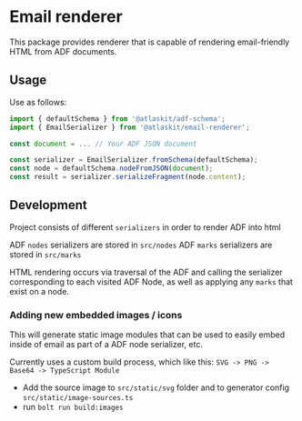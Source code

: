 # Email renderer

This package provides renderer that is capable of rendering email-friendly HTML from ADF documents.

## Usage

Use as follows:

```javascript
import { defaultSchema } from '@atlaskit/adf-schema';
import { EmailSerializer } from '@atlaskit/email-renderer';

const document = ... // Your ADF JSON document

const serializer = EmailSerializer.fromSchema(defaultSchema);
const node = defaultSchema.nodeFromJSON(document);
const result = serializer.serializeFragment(node.content);
```



## Development

Project consists of different `serializers` in order to render ADF into html

ADF `nodes` serializers are stored in `src/nodes`
ADF `marks` serializers are stored in `src/marks`

HTML rendering occurs via traversal of the ADF and calling the serializer corresponding to each visited ADF Node, as well as applying any `marks` that exist on a node.


### Adding new embedded images / icons

This will generate static image modules that can be used to easily embed inside of email as part of a ADF node serializer, etc.

Currently uses a custom build process, which like this: `SVG -> PNG -> Base64 -> TypeScript Module`

 - Add the source image to `src/static/svg` folder and to generator config `src/static/image-sources.ts`
 - run `bolt run build:images`


